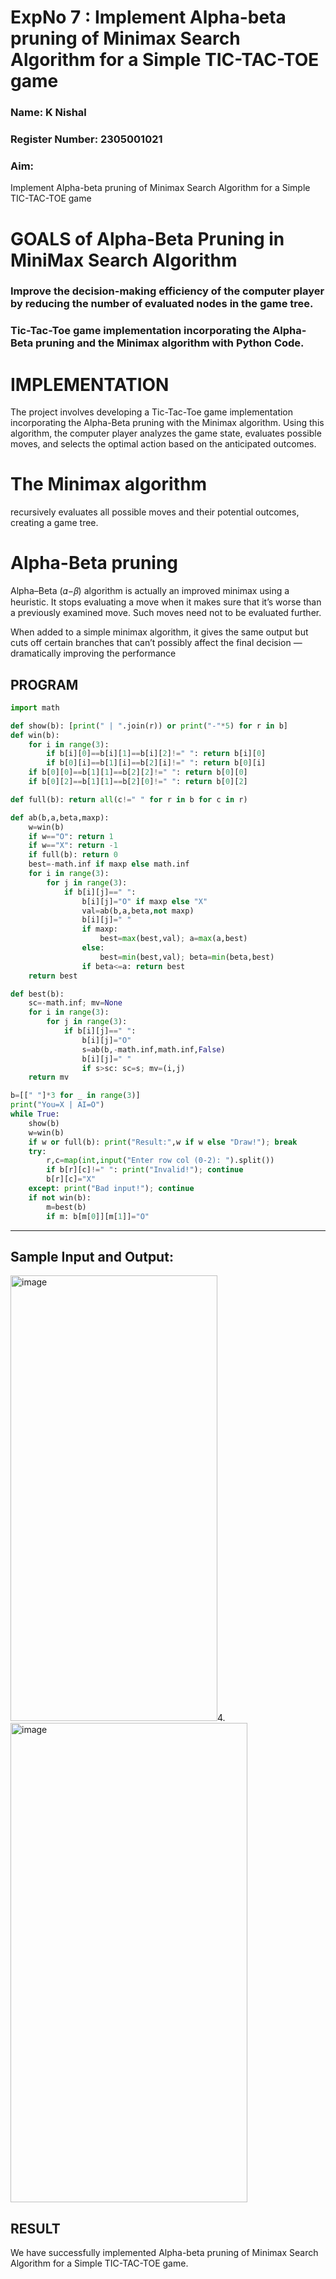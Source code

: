 <h1>ExpNo 7 : Implement Alpha-beta pruning of Minimax Search Algorithm for a Simple TIC-TAC-TOE game</h1> 
<h3>Name: K Nishal    </h3>
<h3>Register Number:  2305001021        </h3>
<H3>Aim:</H3>
<p>
Implement Alpha-beta pruning of Minimax Search Algorithm for a Simple TIC-TAC-TOE game
</p>
<h1>GOALS of Alpha-Beta Pruning in MiniMax Search Algorithm</h1>

<h3>Improve the decision-making efficiency of the computer player by reducing the number of evaluated nodes in the game tree.</h3>
<h3>Tic-Tac-Toe game implementation incorporating the Alpha-Beta pruning and the Minimax algorithm with Python Code.</h3>
<h1>IMPLEMENTATION</h1>

The project involves developing a Tic-Tac-Toe game implementation incorporating the Alpha-Beta pruning with the Minimax algorithm. Using this algorithm, the computer player analyzes the game state, evaluates possible moves, and selects the optimal action based on the anticipated outcomes.

<h1>The Minimax algorithm</h1>

recursively evaluates all possible moves and their potential outcomes, creating a game tree.

<h1>Alpha-Beta pruning</h1>

Alpha–Beta (𝛼−𝛽) algorithm is actually an improved minimax using a heuristic. It stops evaluating a move when it makes sure that it’s worse than a previously examined move. Such moves need not to be evaluated further.

When added to a simple minimax algorithm, it gives the same output but cuts off certain branches that can’t possibly affect the final decision — dramatically improving the performance

## PROGRAM
```python
import math

def show(b): [print(" | ".join(r)) or print("-"*5) for r in b]
def win(b):
    for i in range(3):
        if b[i][0]==b[i][1]==b[i][2]!=" ": return b[i][0]
        if b[0][i]==b[1][i]==b[2][i]!=" ": return b[0][i]
    if b[0][0]==b[1][1]==b[2][2]!=" ": return b[0][0]
    if b[0][2]==b[1][1]==b[2][0]!=" ": return b[0][2]

def full(b): return all(c!=" " for r in b for c in r)

def ab(b,a,beta,maxp):
    w=win(b)
    if w=="O": return 1
    if w=="X": return -1
    if full(b): return 0
    best=-math.inf if maxp else math.inf
    for i in range(3):
        for j in range(3):
            if b[i][j]==" ":
                b[i][j]="O" if maxp else "X"
                val=ab(b,a,beta,not maxp)
                b[i][j]=" "
                if maxp:
                    best=max(best,val); a=max(a,best)
                else:
                    best=min(best,val); beta=min(beta,best)
                if beta<=a: return best
    return best

def best(b):
    sc=-math.inf; mv=None
    for i in range(3):
        for j in range(3):
            if b[i][j]==" ":
                b[i][j]="O"
                s=ab(b,-math.inf,math.inf,False)
                b[i][j]=" "
                if s>sc: sc=s; mv=(i,j)
    return mv

b=[[" "]*3 for _ in range(3)]
print("You=X | AI=O")
while True:
    show(b)
    w=win(b)
    if w or full(b): print("Result:",w if w else "Draw!"); break
    try:
        r,c=map(int,input("Enter row col (0-2): ").split())
        if b[r][c]!=" ": print("Invalid!"); continue
        b[r][c]="X"
    except: print("Bad input!"); continue
    if not win(b):
        m=best(b)
        if m: b[m[0]][m[1]]="O"

```
<hr>
<h2>Sample Input and Output:</h2>
<img width="331" height="713" alt="image" src="https://github.com/user-attachments/assets/230a58b0-2f69-4bc8-96b0-7de60b7c4395" />4.
<img width="379" height="767" alt="image" src="https://github.com/user-attachments/assets/0bf48f5b-b507-4681-ae50-8bb12f434d9b" />



## RESULT
We have successfully implemented Alpha-beta pruning of Minimax Search Algorithm for a Simple TIC-TAC-TOE game.
